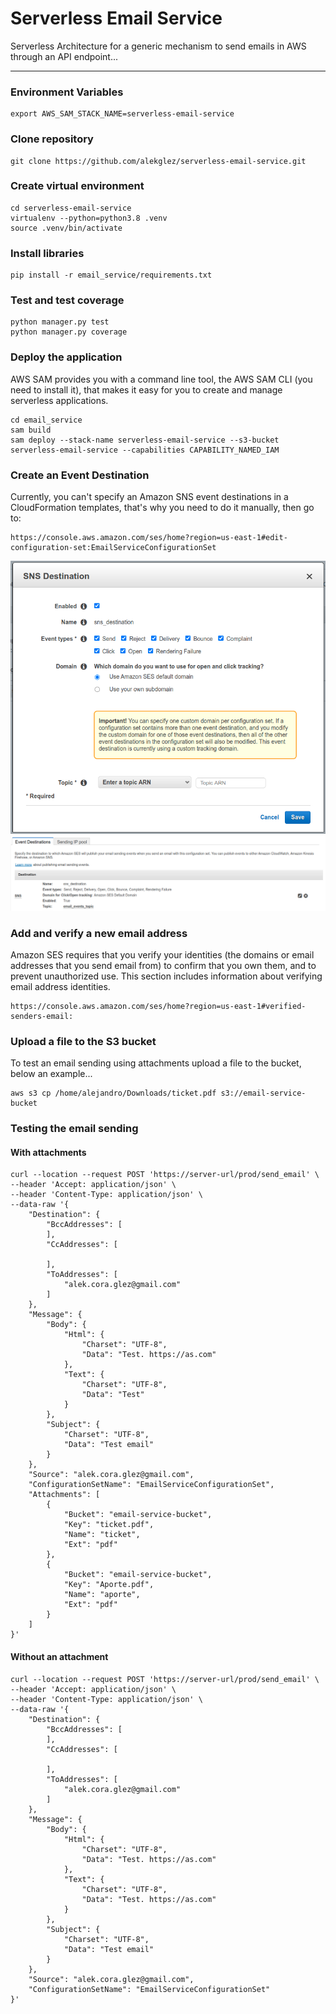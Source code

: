 # Serverless Email Service

Serverless Architecture for a generic mechanism to send 
emails in AWS through an API endpoint...
___________________________________________________________________


### Environment Variables
```batch
export AWS_SAM_STACK_NAME=serverless-email-service
```

### Clone repository
```batch
git clone https://github.com/alekglez/serverless-email-service.git
```

### Create virtual environment
```batch
cd serverless-email-service
virtualenv --python=python3.8 .venv
source .venv/bin/activate
```

### Install libraries
```batch
pip install -r email_service/requirements.txt
```

### Test and test coverage
```batch
python manager.py test
python manager.py coverage
```

### Deploy the application
AWS SAM provides you with a command line tool, the AWS SAM CLI (you need 
to install it), that makes it easy for you to create and manage 
serverless applications.
```batch
cd email_service
sam build
sam deploy --stack-name serverless-email-service --s3-bucket serverless-email-service --capabilities CAPABILITY_NAMED_IAM
```

### Create an Event Destination
Currently, you can't specify an Amazon SNS event destinations in a 
CloudFormation templates, that's why you need to do it manually, then go to:
```text
https://console.aws.amazon.com/ses/home?region=us-east-1#edit-configuration-set:EmailServiceConfigurationSet
```

![creating destination](email_service/assets/img/creating_destination.png)
![creating destination](email_service/assets/img/event_destination_created.png)

### Add and verify a new email address
Amazon SES requires that you verify your identities (the domains or email addresses 
that you send email from) to confirm that you own them, and to prevent unauthorized 
use. This section includes information about verifying email address identities.
```text
https://console.aws.amazon.com/ses/home?region=us-east-1#verified-senders-email:
```

### Upload a file to the S3 bucket
To test an email sending using attachments upload a file to the 
bucket, below an example... 
```text
aws s3 cp /home/alejandro/Downloads/ticket.pdf s3://email-service-bucket
```

### Testing the email sending

#### With attachments
```batch
curl --location --request POST 'https://server-url/prod/send_email' \
--header 'Accept: application/json' \
--header 'Content-Type: application/json' \
--data-raw '{
    "Destination": {
        "BccAddresses": [
        ],
        "CcAddresses": [
            
        ],
        "ToAddresses": [
            "alek.cora.glez@gmail.com"
        ]
    },
    "Message": {
        "Body": {
            "Html": {
                "Charset": "UTF-8",
                "Data": "Test. https://as.com"
            },
            "Text": {
                "Charset": "UTF-8",
                "Data": "Test"
            }
        },
        "Subject": {
            "Charset": "UTF-8",
            "Data": "Test email"
        }
    },
    "Source": "alek.cora.glez@gmail.com",
    "ConfigurationSetName": "EmailServiceConfigurationSet",
    "Attachments": [
        {
            "Bucket": "email-service-bucket",
            "Key": "ticket.pdf",
            "Name": "ticket",
            "Ext": "pdf"
        },
        {
            "Bucket": "email-service-bucket",
            "Key": "Aporte.pdf",
            "Name": "aporte",
            "Ext": "pdf"
        }
    ]
}'
```

#### Without an attachment
```batch
curl --location --request POST 'https://server-url/prod/send_email' \
--header 'Accept: application/json' \
--header 'Content-Type: application/json' \
--data-raw '{
    "Destination": {
        "BccAddresses": [
        ],
        "CcAddresses": [
            
        ],
        "ToAddresses": [
            "alek.cora.glez@gmail.com"
        ]
    },
    "Message": {
        "Body": {
            "Html": {
                "Charset": "UTF-8",
                "Data": "Test. https://as.com"
            },
            "Text": {
                "Charset": "UTF-8",
                "Data": "Test. https://as.com"
            }
        },
        "Subject": {
            "Charset": "UTF-8",
            "Data": "Test email"
        }
    },
    "Source": "alek.cora.glez@gmail.com",
    "ConfigurationSetName": "EmailServiceConfigurationSet"
}'
```
